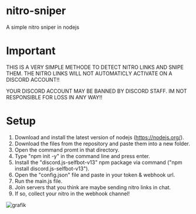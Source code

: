 # nitro-sniper
A simple nitro sniper in nodejs

# Important
THIS IS A VERY SIMPLE METHODE TO DETECT NITRO LINKS AND SNIPE THEM. THE NITRO LINKS WILL NOT AUTOMATICLY ACTIVATE ON A DISCORD ACCOUNT!!

YOUR DISCORD ACCOUNT MAY BE BANNED BY DISCORD STAFF. IM NOT RESPONSIBLE FOR LOSS IN ANY WAY!!

# Setup
1. Download and install the latest version of nodejs (https://nodejs.org/).
2. Download the files from the repository and paste them into a new folder.
3. Open the command promt in that directory.
4. Type "npm init -y" in the command line and press enter.
5. Install the "discord.js-selfbot-v13" npm package via command ("npm install discord.js-selfbot-v13").
6. Open the "config.json" file and paste in your token & webhook url.
7. Run the main.js file.
8. Join servers that you think are maybe sending nitro links in chat.
9. If so, collect your nitro in the webhook channel!

![grafik](https://user-images.githubusercontent.com/109217315/217339075-2550a969-6865-4a92-9522-2b93690dfe13.png)
